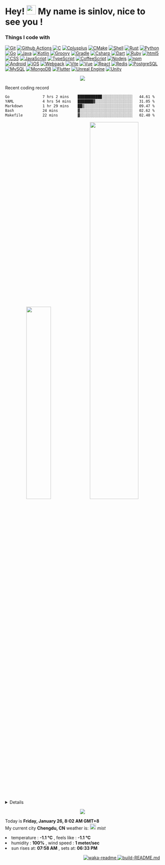 <h1>Hey! <img src="https://emojis.slackmojis.com/emojis/images/1586280906/8541/computercat.gif" width="30" />
  My name is sinlov, nice to see you !</h1>

<h3>Things I code with</h3>

<p>
  <a href="https://git-scm.com/"><img alt="Git" src="https://img.shields.io/badge/-Git-F54D27?logo=Git&logoColor=white&style="/></a>
  <a href="https://docs.github.com/free-pro-team@latest/actions"><img alt="Github Actions" src="https://img.shields.io/badge/-Github Actions-2088FF?logo=github-actions&logoColor=white&style="/></a>
  <a href="https://www.tutorialspoint.com/cprogramming/"><img alt="C" src="https://img.shields.io/badge/-C-A8BACC?logo=C&logoColor=white&style="/></a>
  <a href="https://www.cplusplus.com/"><img alt="Cplusplus" src="https://img.shields.io/badge/-Cplusplus-00599C?logo=C%2B%2B&logoColor=white&style="/></a>
  <a href="https://cmake.org/"><img alt="CMake" src="https://img.shields.io/badge/-CMake-064F8C?logo=CMake&logoColor=white&style="/></a>
  <a href="https://www.shellscript.sh/"><img alt="Shell" src="https://img.shields.io/badge/-Shell-FFD500?logo=Shell&logoColor=white&style="/></a>
  <a href="https://www.rust-lang.org/"><img alt="Rust" src="https://img.shields.io/badge/-Rust-813319?logo=Rust&logoColor=white&style="/></a>
  <a href="https://www.python.org/"><img alt="Python" src="https://img.shields.io/badge/-Python-3776AB?logo=Python&logoColor=white&style="/></a>
  <a href="https://golang.org/"><img alt="Go" src="https://img.shields.io/badge/-Go-00ACD7?logo=go&logoColor=white&style="/></a>
  <a href="https://www.java.com/"><img alt="Java" src="https://img.shields.io/badge/-Java-007396?logo=Java&logoColor=white&style="/></a>
  <a href="https://kotlinlang.org/"><img alt="Kotlin" src="https://img.shields.io/badge/-Kotlin-7F52FF?logo=Kotlin&logoColor=white&style="/></a>
  <a href="https://groovy-lang.org/"><img alt="Groovy" src="https://img.shields.io/badge/-Groovy-4198B8?logo=Apache%20Groovy&logoColor=white&style="/></a>
  <a href="https://gradle.org/"><img alt="Gradle" src="https://img.shields.io/badge/-Gradle-02303A?logo=Gradle&logoColor=white&style="/></a>
  <a href="https://docs.microsoft.com/dotnet/csharp/"><img alt="Csharp" src="https://img.shields.io/badge/-Csharp-239120?logo=C%20sharp&logoColor=white&style="/></a>
  <a href="https://dart.dev/"><img alt="Dart" src="https://img.shields.io/badge/-Dart-0175C2?logo=Dart&logoColor=white&style="/></a>
  <a href="https://www.ruby-lang.org/"><img alt="Ruby" src="https://img.shields.io/badge/-Ruby-CC342D?logo=Ruby&logoColor=white&style="/></a>
  <a href="https://developer.mozilla.org/en-US/docs/Web/Guide/HTML/HTML5"><img alt="html5" src="https://img.shields.io/badge/-html5-E44D26?logo=html5&logoColor=white&style="/></a>
  <a href="https://developer.mozilla.org/docs/Archive/CSS3"><img alt="CSS" src="https://img.shields.io/badge/-CSS-1672B6?logo=CSS3&logoColor=white&style="/></a>
  <a href="https://developer.mozilla.org/docs/Web/JavaScript"><img alt="JavaScript" src="https://img.shields.io/badge/-JavaScript-F7DF1E?logo=JavaScript&logoColor=white&style="/></a>
  <a href="https://www.typescriptlang.org/"><img alt="TypeScript" src="https://img.shields.io/badge/-TypeScript-017ACC?logo=TypeScript&logoColor=white&style="/></a>
  <a href="https://coffeescript.org/"><img alt="CoffeeScript" src="https://img.shields.io/badge/-CoffeeScript-2F2625?logo=CoffeeScript&logoColor=white&style="/></a>
  <a href="https://nodejs.org/"><img alt="Nodejs" src="https://img.shields.io/badge/-Nodejs-43853D?logo=Node.js&logoColor=white&style="/></a>
  <a href="https://www.npmjs.com/"><img alt="npm" src="https://img.shields.io/badge/-npm-CB3837?logo=npm&logoColor=white&style="/></a>
  <a href="https://developer.android.com/"><img alt="Android" src="https://img.shields.io/badge/-Android-3DDC84?logo=Android&logoColor=white&style="/></a>
  <a href="https://developer.apple.com/ios/"><img alt="iOS" src="https://img.shields.io/badge/-iOS-000000?logo=iOS&logoColor=white&style="/></a>
  <a href="https://webpack.js.org/"><img alt="Webpack" src="https://img.shields.io/badge/-Webpack-8ED6FB?logo=Webpack&logoColor=white&style="/></a>
  <a href="http://vitejs.dev/"><img alt="Vite" src="https://img.shields.io/badge/-Vite-FFBD15?logo=vite&logoColor=white&style="/></a>
  <a href="https://vuejs.org/"><img alt="Vue" src="https://img.shields.io/badge/-Vue-42B983?logo=Vue.js&logoColor=white&style="/></a>
  <a href="https://reactjs.org/"><img alt="React" src="https://img.shields.io/badge/-React-45b8d7?logo=React&logoColor=white&style="/></a>
  <a href="https://redis.io/"><img alt="Redis" src="https://img.shields.io/badge/-Redis-DC382D?logo=Redis&logoColor=white&style="/></a>
  <a href="https://www.postgresql.org/"><img alt="PostgreSQL" src="https://img.shields.io/badge/-PostgreSQL-FFFFFF?logo=postgresql&logoColor=336791&style="/></a>
  <a href="https://dev.mysql.com/"><img alt="MySQL" src="https://img.shields.io/badge/-MySQL-4579A1?logo=MySQL&logoColor=white&style="/></a>
  <a href="https://www.mongodb.com/"><img alt="MongoDB" src="https://img.shields.io/badge/-MongoDB-14AA52?logo=mongodb&logoColor=white&style="/></a>
  <a href="https://flutter.dev/"><img alt="Flutter" src="https://img.shields.io/badge/-Flutter-02569B?logo=Flutter&logoColor=white&style="/></a>
  <a href="https://www.unrealengine.com/"><img alt="Unreal Engine" src="https://img.shields.io/badge/-Unreal Engine-0E1128?logo=Unreal%20Engine&logoColor=white&style="/></a>
  <a href="https://unity.com/"><img alt="Unity" src="https://img.shields.io/badge/-Unity-000000?logo=Unity&logoColor=white&style="/></a>
  
</p>

<p align="center">
  <a href="https://github.com/sinlov">
    <img src="https://github-readme-stats.vercel.app/api?username=sinlov&show_icons=true&theme=buefy" />
  </a>
</p>

<p>Recent coding record</p>

<!--START_SECTION:waka-->

```txt
Go               7 hrs 2 mins    ███████████░░░░░░░░░░░░░░   44.61 %
YAML             4 hrs 54 mins   ███████▓░░░░░░░░░░░░░░░░░   31.05 %
Markdown         1 hr 29 mins    ██▒░░░░░░░░░░░░░░░░░░░░░░   09.47 %
Bash             24 mins         ▓░░░░░░░░░░░░░░░░░░░░░░░░   02.62 %
Makefile         22 mins         ▓░░░░░░░░░░░░░░░░░░░░░░░░   02.40 %
```

<!--END_SECTION:waka-->

<p align="center">
  <img width="40%" src="https://github-readme-stats.vercel.app/api/top-langs/?username=sinlov&layout=compact&hide=cmake,makefile,batchfile,emacs,css,html,yaml" />
  <img width="56%" src="https://github-profile-summary-cards.vercel.app/api/cards/profile-details?username=sinlov&include_all_commits=true&role=OWNER,ORGANIZATION_MEMBER&count_private=true&show_icons=true" />
</p>

<details>
<p align="center">
  <a href="https://github.com/sinlov">
    <img src="http://github-profile-summary-cards.vercel.app/api/cards/profile-details?username=sinlov&theme=transparent" />
  </a>
  <a href="https://github.com/sinlov">
    <img src="https://github-readme-streak-stats.herokuapp.com/?user=sinlov&hide_border=true&card_width=338&theme=transparent" />
  </a>
  <a href="https://github.com/sinlov">
    <img src="http://github-profile-summary-cards.vercel.app/api/cards/stats?username=sinlov&theme=transparent" />
  </a>
  <a href="https://github.com/sinlov">
    <img src="https://github-readme-stats.vercel.app/api/top-langs/?username=sinlov&card_width=699&hide_border=true&theme=transparent&hide=cmake,makefile,batchfile,emacs,css,html,yaml" />
  </a>
</p>
</details>

<p align="center">
  <a href="https://github.com/sinlov">
    <img src="https://komarev.com/ghpvc/?username=sinlov&color=blue&style=flat)" />
  </a>
</p>

<p>
  Today is <b>Friday, January 26, 8:02 AM GMT+8</b> <br />
  My current city <b>Chengdu, CN</b> weather is: <img src="http:&#x2F;&#x2F;openweathermap.org&#x2F;img&#x2F;wn&#x2F;50d@2x.png" width="20" /> <i>mist</i>
  <li>temperature : <b>-1.1 °C</b> , feels like  : <b>-1.1 °C</b></br></li>
  <li>humidity    : <b>100%</b> , wind speed  : <b>1 meter&#x2F;sec</b></br></li>
  <li>sun rises at: <b>07:58 AM</b> , sets at: <b>06:33 PM</b></li>
</p>

<p align="right">
  <a href="https://github.com/sinlov/sinlov/actions">
    <img alt="waka-readme"
      src="https://github.com/sinlov/sinlov/workflows/waka-readme/badge.svg?branch=main">
    <img alt="build-README.md"
      src="https://github.com/sinlov/sinlov/workflows/build-README.md/badge.svg?branch=main">
  </a>
</p>